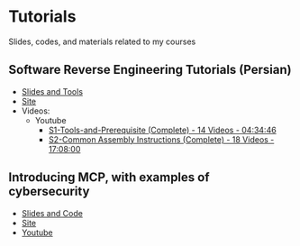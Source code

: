 # Tutorials
Slides, codes, and materials related to my courses


## Software Reverse Engineering Tutorials (Persian)
- [Slides and Tools](https://github.com/onhexgroup/Tutorials/tree/main/Software-Reverse-Engineering-Tutorials)
- [Site](https://onhexgroup.ir/software-reverse-engineering-tutorials)
- Videos:
  - Youtube
    - [S1-Tools-and-Prerequisite (Complete) - 14 Videos - 04:34:46](https://www.youtube.com/playlist?list=PLuoKBCfw80oKpVh6_f05dn-yo2MpDAs1W)
    - [S2-Common Assembly Instructions (Complete) - 18 Videos - 17:08:00](https://www.youtube.com/playlist?list=PLuoKBCfw80oKv0im_TMIgyayQADSlmCYc)

## Introducing MCP, with examples of cybersecurity
- [Slides and Code](https://github.com/onhexgroup/Tutorials/tree/main/Introducing%20MCP%2C%20with%20examples%20of%20cybersecurity)
- [Site](https://onhexgroup.ir/mcp-ida-pro-shodan-burpsuite-mcp-server/)
- [Youtube](https://youtu.be/FpD87EAw0Gk)
